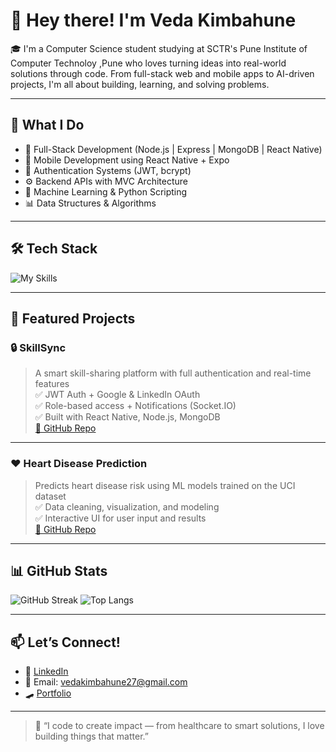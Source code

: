 # 👋 Hey there! I'm Veda Kimbahune 

🎓 I'm a  Computer Science student studying at SCTR's Pune Institute of Computer Technoloy ,Pune who loves turning ideas into real-world solutions through code. From full-stack web and mobile apps to AI-driven projects, I'm all about building, learning, and solving problems.

---

## 🚀 What I Do
- 🔧 Full-Stack Development (Node.js | Express | MongoDB | React Native)
- 📱 Mobile Development using React Native + Expo
- 🔐 Authentication Systems (JWT, bcrypt)
- ⚙️ Backend APIs with MVC Architecture
- 🧠 Machine Learning & Python Scripting
- 📊 Data Structures & Algorithms

---

## 🛠️ Tech Stack
![My Skills](https://skillicons.dev/icons?i=js,nodejs,express,mongodb,react,reactnative,python,cpp,git,figma,tailwind)

---

## 🌟 Featured Projects

### 🔒 SkillSync
> A smart skill-sharing platform with full authentication and real-time features  
> ✅ JWT Auth + Google & LinkedIn OAuth  
> ✅ Role-based access + Notifications (Socket.IO)  
> ✅ Built with React Native, Node.js, MongoDB  
[🔗 GitHub Repo](https://github.com/rvvPICT/SkillSync.git) 

---

### ❤️ Heart Disease Prediction
> Predicts heart disease risk using ML models trained on the UCI dataset  
> ✅ Data cleaning, visualization, and modeling  
> ✅ Interactive UI for user input and results  
[🔗 GitHub Repo](https://github.com/VedaK27/Heart-disease-prediction.git) 

---

## 📊 GitHub Stats
![GitHub Streak](https://streak-stats.demolab.com?user=VedaK27&theme=default)
![Top Langs](https://github-readme-stats.vercel.app/api/top-langs/?username=VedaK27&layout=compact&theme=default)

---

## 📫 Let’s Connect!
- 💼 [LinkedIn](www.linkedin.com/in/vedaKimbahune) 
- 📨 Email: vedakimbahune27@gmail.com
- 🛹 [Portfolio](https://vedak27.github.io/Portfolio/)
---

> 💬 “I code to create impact — from healthcare to smart solutions, I love building things that matter.”
